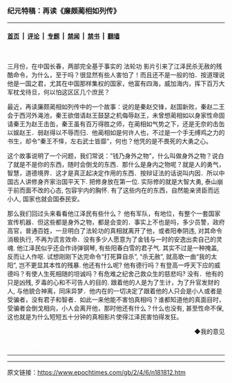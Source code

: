 ### 纪元特稿：再读《廉颇蔺相如列传》

---

#### [首页](../../../..?n181812) &nbsp;|&nbsp; [评论](../../../../../epoch-comment?n181812) &nbsp;|&nbsp; [专题](../../../../../epoch-special?n181812) &nbsp;|&nbsp; [禁闻](../../../../../epoch-news?n181812) &nbsp;|&nbsp; [禁书](../../../../../books?n181812) &nbsp;|&nbsp; [翻墙](https://github.com/gfw-breaker/nogfw/blob/master/README.md?n181812)


<div class="post_content" id="artbody" itemprop="articleBody">
 <!-- article content begin -->
 <p>
  <font color="#ffffff">
   (http://www.epochtimes.com)
  </font>
 </p>
 <p>
  三月份，在中国长春，两部完全基于事实的
  <ok href="http://falundafa.org">
   法轮功
  </ok>
  影片引来了江泽民杀无赦的残酷命令，为什么，至于吗？很显然有些人害怕了！而且还不是一般的怕．按道理说他是一国之君，尤其在中国那样集权的国家，他富有四海，威加海内，挥下百万大军枕戈待旦，何以怕这区区几个庶民？
 </p>
 <p>
  最近，再读廉颇蔺相如列传中的一个故事：说的是秦赵交锋，赵国新败，秦赵二王会于西河外渑池，秦王欲借请赵王鼓瑟之机侮辱赵王，未曾想蔺相如以身家性命固请秦王为赵王击缶，秦王虽有百万得胜之师，在蔺相如气势之下，还是无奈的击缶以娱赵王．弱赵得以不辱而归．他蔺相如是何许人也，不过是一个手无缚鸡之力的书生，却令“秦王不怿，左右武士皆靡”，何也？他凭的是不畏死的大勇之心。
 </p>
 <p>
  这个故事说明了一个问题，我们常说：”钱乃身外之物”，什么叫做身外之物？说白了就是不是你的东西，随时会倒戈的东西．那什么是身内之物呢？就是人的勇气，智慧，道德境界．这才是真正起决定作用的东西．按辩证法的话说叫内因．所以中国古人讲修身齐家治国平天下. 把修身放在第一位. 实际修的就是大智大勇, 泰山崩于前而面不改的心态, 包容宇内的胸怀. 有了这些内在的东西，自然能亲贤臣而远小人, 国家也就会国泰民安。
 </p>
 <p>
  那么我们回过头来看看他江泽民有些什么？ 他有军队，有地位，有整个一套国家宣传机器．但这些都是身外之物，都是会变的．事实上不也是吗，多少员警，政府高官，普通百姓，一旦明白了法轮功的真相就离开了他，或者阳奉阴违, 对其命令消极执行, 不再为谎言效命．没有多少人愿意为了金钱与一时的安逸出卖自己的灵魂. 他江泽民似乎还会作诗弹钢琴, 有些阳春白雪的君子气. 其实不过是一种掩盖, 反而让人作呕. 试想刚刚下达完命令“打死算自杀”, “杀无赦”, 就高歌一曲“我的太阳”, 岂不更显其本性的残暴. 他还有什么呢? 他有德行吗？有登高一呼天下应的威德吗？有使人生死相随的坦诚吗？有危难之纪舍己救众生的慈悲吗? 没有．他有的只是凶残, 歹毒的心和不可告人的目的. 跟着他的人是为了生计，为了升官发财的人, 与他貌合神离，同床异梦．他内在的一切决定了跟着他的人只会是小人或者是受骗者，没有君子和智者．如此一来他能不害怕真相吗？谁都知道他的真面目时，受骗者会倒戈相向，小人会离开他，那时他还有什么？什么也没有, 甚至性命不保, 这也就是为什么短短五十分钟的真相影片使得江泽民害怕得发狂。
 </p>
 <div align="right">
  <ok href="sendmail.asp?p=pinglunfankui&amp;subject=评论文章读者反馈&amp;body=您好﹐我读了贵网站的文章《纪元特稿：再读＜＜廉颇蔺相如列传＞＞》后﹐">
   ◆我的意见
  </ok>
 </div>
 <p>
  <font color="#ffffff">
   (http://www.dajiyuan.com)
  </font>
 </p>
 <hr/>
 <!-- article content end -->
 <div id="below_article_ad">
 </div>
</div>


---

原文链接：https://www.epochtimes.com/gb/2/4/6/n181812.htm